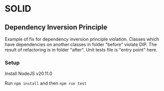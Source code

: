 # SOLID

## Dependency Inversion Principle

Example of fix for dependency inversion principle violation. Classes which have dependencies on another classes in folder "before" violate DIP. The result of refactoring is in folder "after". Unit tests file is "entry point" here.

### Setup

Install NodeJS v20.11.0

Run `npm install` and then `npm run test`
